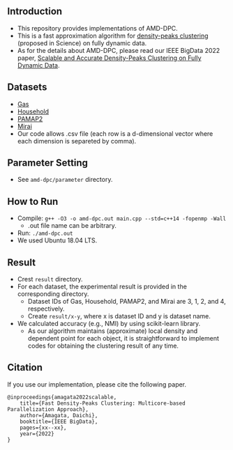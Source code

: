 ## Introduction
* This repository provides implementations of AMD-DPC.
* This is a fast approximation algorithm for [density-peaks clustering](https://science.sciencemag.org/content/344/6191/1492.full) (proposed in Science) on fully dynamic data.
* As for the details about AMD-DPC, please read our IEEE BigData 2022 paper, [Scalable and Accurate Density-Peaks Clustering on Fully Dynamic Data](https://).

## Datasets
* [Gas](https://archive.ics.uci.edu/ml/datasets/Gas+sensor+array+under+dynamic+gas+mixtures)
* [Household](https://archive.ics.uci.edu/ml/datasets/Individual+household+electric+power+consumption)
* [PAMAP2](https://archive.ics.uci.edu/ml/datasets/PAMAP2+Physical+Activity+Monitoring)
* [Mirai](https://archive.ics.uci.edu/ml/datasets/Kitsune+Network+Attack+Dataset)
* Our code allows .csv file (each row is a d-dimensional vector where each dimension is separeted by comma).

## Parameter Setting
* See `amd-dpc/parameter` directory.

## How to Run
* Compile: `g++ -O3 -o amd-dpc.out main.cpp --std=c++14 -fopenmp -Wall`
   * .out file name can be arbitrary.
* Run: `./amd-dpc.out`
* We used Ubuntu 18.04 LTS.

## Result
* Crest `result` directory.
* For each dataset, the experimental result is provided in the corresponding directory.
   * Dataset IDs of Gas, Household, PAMAP2, and Mirai are 3, 1, 2, and 4, respectively.
   * Create `result/x-y`, where x is dataset ID and y is dataset name.
* We calculated accuracy (e.g., NMI) by using scikit-learn library.
   * As our algorithm maintains (approximate) local density and dependent point for each object, it is straightforward to implement codes for obtaining the clustering result of any time.



## Citation
If you use our implementation, please cite the following paper.
``` 
@inproceedings{amagata2022scalable,  
    title={Fast Density-Peaks Clustering: Multicore-based Parallelization Approach},  
    author={Amagata, Daichi},  
    booktitle={IEEE BigData},  
    pages={xx--xx},  
    year={2022}  
}
